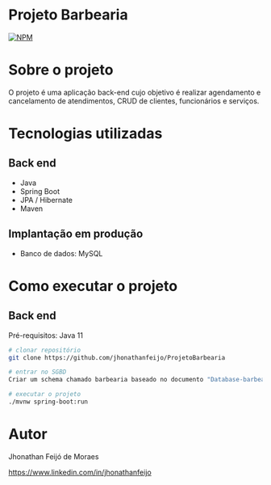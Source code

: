 # Projeto Barbearia
[![NPM](https://img.shields.io/npm/l/react)](https://github.com/Jhonathanfeijo/ProjetoBarbearia/blob/master/LICENSE) 

# Sobre o projeto

O projeto é uma aplicação back-end cujo objetivo é realizar agendamento e cancelamento de atendimentos, CRUD de clientes, funcionários e serviços.


# Tecnologias utilizadas
## Back end
- Java
- Spring Boot
- JPA / Hibernate
- Maven

## Implantação em produção
- Banco de dados: MySQL
# Como executar o projeto

## Back end
Pré-requisitos: Java 11

```bash
# clonar repositório
git clone https://github.com/jhonathanfeijo/ProjetoBarbearia

# entrar no SGBD
Criar um schema chamado barbearia baseado no documento "Database-barbearia.sql" dentro do projeto

# executar o projeto
./mvnw spring-boot:run
```


# Autor

Jhonathan Feijó de Moraes

https://www.linkedin.com/in/jhonathanfeijo

